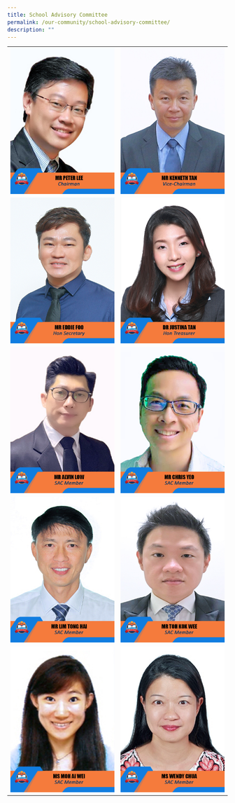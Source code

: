 ```yaml
---
title: School Advisory Committee
permalink: /our-community/school-advisory-committee/
description: ""
---
```

<table>
<tbody>
  <tr>
    <td><img src="/images/SAC/2023_mr%20peter%20lee.jpg"></td>
    <td><img src="/images/SAC/2023_mr%20kenneth%20tan.jpg"></td>
  </tr>
	<tr>
    <td><img src="/images/SAC/2023_mr%20eddie%20foo.jpg"></td>
    <td><img src="/images/SAC/2023_dr%20justina%20tan.jpg"></td>
  </tr>
  <tr>
    <td><img src="/images/SAC/2023_mr%20alvin%20low.jpg"></td>
    <td><img src="/images/SAC/2023_mr%20chris%20yeo.jpg"></td>
  </tr>
  <tr>
    <td><img src="/images/SAC/2023_mr%20lim%20tong%20hai.jpg"></td>
    <td><img src="/images/SAC/2023_mr%20toh%20kok%20wee.jpg"></td>
  </tr>
  <tr>
    <td><img src="/images/SAC/2023_ms%20moh%20ai%20wei.jpg"></td>
    <td><img src="/images/SAC/2023_ms%20wendy%20chua.jpg"></td>
  </tr>
</tbody>
</table>